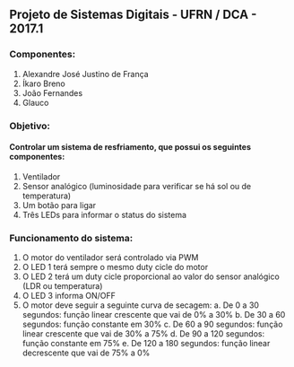 ## Projeto de Sistemas Digitais - UFRN / DCA - 2017.1

### Componentes:
 1. Alexandre José Justino de França
 2. Íkaro Breno
 3. João Fernandes
 4. Glauco
 
### Objetivo:
#### Controlar um sistema de resfriamento, que possui os seguintes componentes:
 1. Ventilador
 2. Sensor analógico (luminosidade para verificar se há sol ou de temperatura)
 3. Um botão para ligar
 4. Três LEDs para informar o status do sistema
 
### Funcionamento do sistema:
 1. O motor do ventilador será controlado via PWM
 2. O LED 1 terá sempre o mesmo duty cicle do motor
 3. O LED 2 terá um duty cicle proporcional ao valor do sensor analógico (LDR ou temperatura)
 4. O LED 3 informa ON/OFF
 5. O motor deve seguir a seguinte curva de secagem:
   a. De 0 a 30 segundos: função linear crescente que vai de 0% a 30%
   b. De 30 a 60 segundos: função constante em 30%
   c. De 60 a 90 segundos: função linear crescente que vai de 30% a 75%
   d. De 90 a 120 segundos: função constante em 75%
   e. De 120 a 180 segundos: função linear decrescente que vai de 75% a 0%
